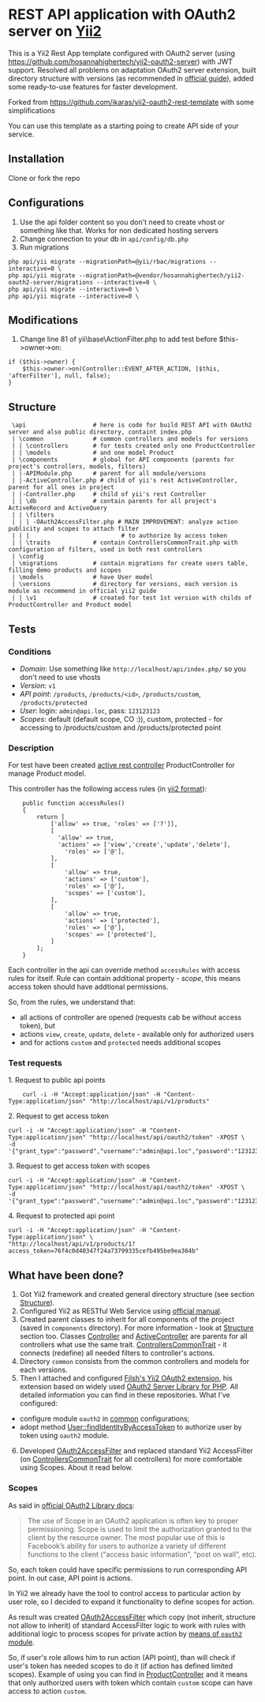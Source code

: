 # REST API application with OAuth2 server on [Yii2](https://github.com/yiisoft/yii2)

This is a Yii2 Rest App template configured with OAuth2 server (using https://github.com/hosannahighertech/yii2-oauth2-server) with JWT support. Resolved all problems on adaptation OAuth2 server extension, built directory structure with versions (as recommended in [official guide](http://www.yiiframework.com/doc-2.0/guide-rest-versioning.html)), added some ready-to-use features for faster development. 

Forked from https://github.com/ikaras/yii2-oauth2-rest-template with some simplifications

You can use this template as a starting poing to create API side of your service.

## Installation

Clone or fork the repo

## Configurations

1. Use the api folder content so you don't need to create vhost or something like that. Works for non dedicated hosting servers
2. Change connection to your db in `api/config/db.php`
3. Run migrations
```
php api/yii migrate --migrationPath=@yii/rbac/migrations --interactive=0 \
php api/yii migrate --migrationPath=@vendor/hosannahighertech/yii2-oauth2-server/migrations --interactive=0 \
php api/yii migrate --interactive=0 \
php api/yii migrate --interactive=0 \
```

## Modifications

1. Change line 81 of yii\base\ActionFilter.php to add test before $this->owner->on:

```
if ($this->owner) {
    $this->owner->on(Controller::EVENT_AFTER_ACTION, [$this, 'afterFilter'], null, false);
} 
```

## Structure
```
 \api                   # here is code for build REST API with OAuth2 server and also public directory, containt index.php
 | \common              # common controllers and models for versions
 | | \controllers       # for tests created only one ProductController
 | | \models            # and one model Product
 | \components          # global for API components (parents for project's controllers, models, filters)
 | |-APIModule.php      # parent for all module/versions
 | |-ActiveController.php # child of yii's rest ActiveController, parent for all ones in project
 | |-Controller.php     # child of yii's rest Controller
 | | \db                # contain parents for all project's ActiveRecord and ActiveQuery
 | | \filters           
 | | | -OAuth2AccessFilter.php # MAIN IMPROVEMENT: analyze action publicity and scopes to attach filter
 | | |                          # to authorize by access token
 | | \traits            # contain ControllersCommonTrait.php with configuration of filters, used in both rest controllers
 | \config
 | \migrations          # contain migrations for create users table, filling demo products and scopes
 | \models              # have User model
 | \versions            # directory for versions, each version is module as recommend in official yii2 guide
 | | \v1                # created for test 1st version with childs of ProductController and Product model

```  

## Tests
### Conditions

- _Domain_: Use something like `http://localhost/api/index.php/` so you don't need to use vhosts
- _Version_: `v1`
- _API point_: `/products`, `/products/<id>`, `/products/custom`, `/products/protected`
- _User_: login: `admin@api.loc`, pass: `123123123`
- _Scopes_: default (default scope, CO :)), custom, protected - for accessing to /products/custom and /products/protected point

### Description
For test have been created [active rest controller](http://www.yiiframework.com/doc-2.0/guide-rest-controllers.html) ProductController for manage Product model.

This controller has the following access rules (in [yii2 format](http://www.yiiframework.com/doc-2.0/guide-security-authorization.html)):
```
	public function accessRules()
	{
		return [
			['allow' => true, 'roles' => ['?']],
			[
			  'allow' => true, 
			  'actions' => ['view','create','update','delete'],
				'roles' => ['@'],
			],
			[
				'allow' => true,
				'actions' => ['custom'],
				'roles' => ['@'],
				'scopes' => ['custom'],
			],
			[
				'allow' => true,
				'actions' => ['protected'],
				'roles' => ['@'],
				'scopes' => ['protected'],
			]
		];
	}
```
Each controller in the api can override method `accessRules` with access rules for itself. Rule can contain additional property - _scope_, this means access token should have addtional permissions.

So, from the rules, we understand that:
* all actions of controller are opened (requests cab be without access token), but
* actions `view`, `create`, `update`, `delete` - available only for authorized users
* and for actions `custom` and `protected` needs additional scopes
 
### Test requests
1\. Request to public api points
```
    curl -i -H "Accept:application/json" -H "Content-Type:application/json" "http://localhost/api/v1/products"
```

2\. Request to get access token
```
curl -i -H "Accept:application/json" -H "Content-Type:application/json" "http://localhost/api/oauth2/token" -XPOST \
-d '{"grant_type":"password","username":"admin@api.loc","password":"123123123","client_id":"testclient","client_secret":"testpass"}'
```

3\. Request to get access token with scopes
```
curl -i -H "Accept:application/json" -H "Content-Type:application/json" "http://localhost/api/oauth2/token" -XPOST \
-d '{"grant_type":"password","username":"admin@api.loc","password":"123123123","client_id":"testclient","client_secret":"testpass","scope":"custom"}'
```

4\. Request to protected api point 
```
curl -i -H "Accept:application/json" -H "Content-Type:application/json" \
"http://localhost/api/v1/products/1?access_token=76f4c0d40347f24a73799335cefb495be9ea364b"
```

## What have been done? ##
1. Got Yii2 framework and created general directory structure (see section [Structure](https://github.com/tsmotta/yii2-oauth2-rest-template#structure)).
2. Configured Yii2 as RESTful Web Service using [official manual](http://www.yiiframework.com/doc-2.0/guide-rest-quick-start.html).
3. Created parent classes to inherit for all components of the project (saved in `components` directory). For more information - look at [Structure](https://github.com/tsmotta/yii2-oauth2-rest-template#structure) section too. Classes [Controller](https://github.com/tsmotta/yii2-oauth2-rest-template/blob/master/api/components/Controller.php) and [ActiveController](https://github.com/ikaras/yii2-oauth2-rest-template/blob/master/api/components/ActiveController.php) are parents for all controllers what use the same trait. [ControllersCommonTrait](https://github.com/ikaras/yii2-oauth2-rest-template/blob/master/api/components/traits/ControllersCommonTrait.php) - it connects (redefine) all needed filters to controller's actions.
4. Directory `common` consists from the common controllers and models for each versions.
5. Then I attached and configured [Filsh's Yii2 OAuth2 extension](https://github.com/Filsh/yii2-oauth2-server), his extension based on widely used [OAuth2 Server Library for PHP](https://bshaffer.github.io/oauth2-server-php-docs/). All detailed information you can find in these repositories. What I've configured:
  - configure module `oauth2` in [common](https://github.com/tsmotta/yii2-oauth2-rest-template/blob/master/api/config/common.php) configurations;
  - adopt method [User::findIdentityByAccessToken](https://github.com/tsmotta/yii2-oauth2-rest-template/blob/master/api/models/User.php#L76) to authorize user by token using `oauth2` module.
6. Developed [OAuth2AccessFilter](https://github.com/tsmotta/yii2-oauth2-rest-template/blob/master/api/components/filters/OAuth2AccessFilter.php) and replaced standard Yii2 AccessFilter (on [ControllersCommonTrait](https://github.com/tsmotta/yii2-oauth2-rest-template/blob/master/api/components/traits/ControllersCommonTrait.php) for all controllers) for more comfortable using Scopes. About it read below.

### Scopes ###
As said in [official OAuth2 Library docs](https://bshaffer.github.io/oauth2-server-php-docs/overview/scope/):
> The use of Scope in an OAuth2 application is often key to proper permissioning. Scope is used to limit the authorization granted to the client by the resource owner. The most popular use of this is Facebook’s ability for users to authorize a variety of different functions to the client (“access basic information”, “post on wall”, etc).

So, each token could have specific permissions to run corresponding API point. In out case, API point is actions.

In Yii2 we already have the tool to control access to particular action by user role, so I decided to expand it functionality to define scopes for action. 

As result was created [OAuth2AccessFilter](https://github.com/tsmotta/yii2-oauth2-rest-template/blob/master/api/components/filters/OAuth2AccessFilter.php) which copy (not inherit, structure not allow to inherit) of standard AccessFilter logic to work with rules with additional logic to process scopes for private action by [means of `oauth2` module](https://github.com/tsmotta/yii2-oauth2-rest-template/blob/master/api/components/filters/OAuth2AccessFilter.php#L59).

So, if user's role allows him to run action (API point), than will check if user's token has needed scopes to do it (if action has defined limited scopes). Example of using you can find in [ProductController](https://github.com/tsmotta/yii2-oauth2-rest-template/blob/master/api/common/controllers/ProductController.php#L36) and it means that only authorized users with token which contain `custom` scope can have access to action `custom`.
